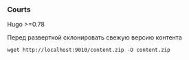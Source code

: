 
### Courts

Hugo >=0.78 

Перед разверткой склонировать свежую версию контента

```
wget http://localhost:9010/content.zip -O content.zip
```
